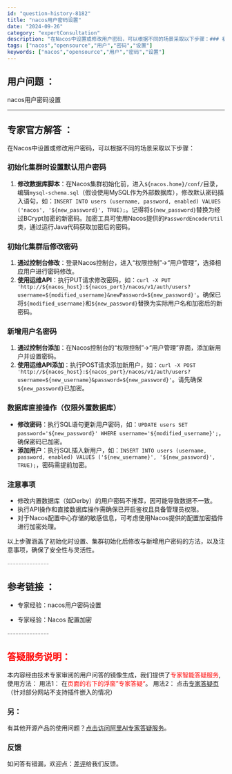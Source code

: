 ```yaml
---
id: "question-history-8182"
title: "nacos用户密码设置"
date: "2024-09-26"
category: "expertConsultation"
description: "在Nacos中设置或修改用户密码，可以根据不同的场景采取以下步骤：### 初始化集群时设置默认用户密码1. **修改数据库脚本**：在Nacos集群初始化前，进入`$nacos.home/conf/`目录，编辑`mysql-schema.sql`（假设使用MySQL作为外部数据库），修改默认密码插入"
tags: ["nacos","opensource","用户","密码","设置"]
keywords: ["nacos","opensource","用户","密码","设置"]
---
```


## 用户问题 ： 
 nacos用户密码设置  

---------------
## 专家官方解答 ：

在Nacos中设置或修改用户密码，可以根据不同的场景采取以下步骤：

### 初始化集群时设置默认用户密码
1. **修改数据库脚本**：在Nacos集群初始化前，进入`${nacos.home}/conf/`目录，编辑`mysql-schema.sql`（假设使用MySQL作为外部数据库），修改默认密码插入语句，如：`INSERT INTO users (username, password, enabled) VALUES ('nacos', '${new_password}', TRUE);`。记得将`${new_password}`替换为经过BCrypt加密的新密码。加密工具可使用Nacos提供的`PasswordEncoderUtil`类，通过运行Java代码获取加密后的密码。

### 初始化集群后修改密码
1. **通过控制台修改**：登录Nacos控制台，进入“权限控制”->“用户管理”，选择相应用户进行密码修改。
2. **使用运维API**：执行PUT请求修改密码，如：`curl -X PUT 'http://${nacos_host}:${nacos_port}/nacos/v1/auth/users?username=${modified_username}&newPassword=${new_password}'`。确保已将`${modified_username}`和`${new_password}`替换为实际用户名和加密后的新密码。

### 新增用户名密码
1. **通过控制台添加**：在Nacos控制台的“权限控制”->“用户管理”界面，添加新用户并设置密码。
2. **使用运维API添加**：执行POST请求添加新用户，如：`curl -X POST 'http://${nacos_host}:${nacos_port}/nacos/v1/auth/users?username=${new_username}&password=${new_password}'`。请先确保`${new_password}`已加密。

### 数据库直接操作（仅限外置数据库）
- **修改密码**：执行SQL语句更新用户密码，如：`UPDATE users SET password='${new_password}' WHERE username='${modified_username}';`，确保密码已加密。
- **添加用户**：执行SQL插入新用户，如：`INSERT INTO users (username, password, enabled) VALUES ('${new_username}', '${new_password}', TRUE);`，密码需提前加密。

### 注意事项
- 修改内置数据库（如Derby）的用户密码不推荐，因可能导致数据不一致。
- 执行API操作和直接数据库操作需确保已开启鉴权且具备管理员权限。
- 对于Nacos配置中心存储的敏感信息，可考虑使用Nacos提供的配置加密插件进行加密处理。

以上步骤涵盖了初始化时设置、集群初始化后修改与新增用户密码的方法，以及注意事项，确保了安全性与灵活性。


<font color="#949494">---------------</font> 


## 参考链接 ：

* 专家经验：nacos用户密码设置 
 
 * 专家经验：Nacos 配置加密 


 <font color="#949494">---------------</font> 
 


## <font color="#FF0000">答疑服务说明：</font> 

本内容经由技术专家审阅的用户问答的镜像生成，我们提供了<font color="#FF0000">专家智能答疑服务</font>,使用方法：
用法1： 在<font color="#FF0000">页面的右下的浮窗”专家答疑“</font>。
用法2： 点击[专家答疑页](https://answer.opensource.alibaba.com/docs/intro)（针对部分网站不支持插件嵌入的情况）
### 另：


有其他开源产品的使用问题？[点击访问阿里AI专家答疑服务](https://answer.opensource.alibaba.com/docs/intro)。
### 反馈
如问答有错漏，欢迎点：[差评](https://ai.nacos.io/user/feedbackByEnhancerGradePOJOID?enhancerGradePOJOId=13542)给我们反馈。
